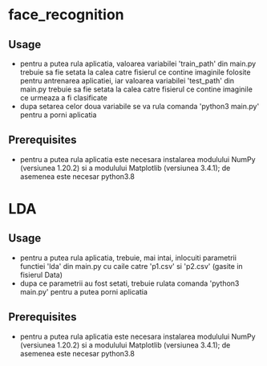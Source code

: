 # face_recognition
## Usage
- pentru a putea rula aplicatia, valoarea variabilei 'train_path' din main.py trebuie sa fie setata la calea catre fisierul ce contine imaginile folosite
pentru antrenarea aplicatiei, iar valoarea variabilei 'test_path' din main.py trebuie sa fie setata la calea catre fisierul ce contine imaginile ce urmeaza
a fi clasificate
- dupa setarea celor doua variabile se va rula comanda 'python3 main.py' pentru a porni aplicatia

## Prerequisites
- pentru a putea rula aplicatia este necesara instalarea modulului NumPy (versiunea 1.20.2) si a modulului Matplotlib (versiunea 3.4.1); de asemenea este necesar
python3.8

# LDA
## Usage
- pentru a putea rula aplicatia, trebuie, mai intai, inlocuiti parametrii functiei 'lda' din main.py cu caile catre 'p1.csv' si 'p2.csv' (gasite in fisierul Data)
- dupa ce parametrii au fost setati, trebuie rulata comanda 'python3 main.py' pentru a putea porni aplicatia

## Prerequisites
- pentru a putea rula aplicatia este necesara instalarea modulului NumPy (versiunea 1.20.2) si a modulului Matplotlib (versiunea 3.4.1); de asemenea este necesar
python3.8
